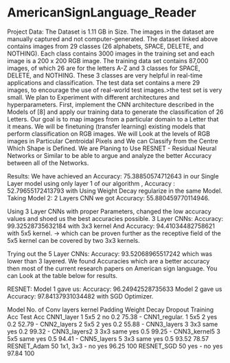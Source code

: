 # AmericanSignLanguage_Reader
Project Data: The Dataset is 1.11 GB in Size. The images in the dataset are manually captured  and not computer-generated. The dataset linked above contains images from 29 classes (26  alphabets, SPACE, DELETE, and NOTHING). Each class contains 3000 images in the training set  and each image is a 200 x 200 RGB image.  The training data set contains 87,000 images, of which 26 are for the letters A-Z and 3 classes for  SPACE, DELETE, and NOTHING.  These 3 classes are very helpful in real-time applications and classification.  The test data set contains a mere 29 images, to encourage the use of real-world test images.>the test  set is very small. We plan to Experiment with different architectures and  hyperparameters. First, implement the CNN architecture described in the Models of [8] and apply our  training data to generate the classification of 26 Letters. Our goal is to map images from a particular  domain to a Letter that it means. We will be finetuning (transfer learning) existing models that  perform classification on RGB images. We will Look at the levels of RGB images in Particular  Centroidal Pixels and We can Classify from the Centre Which Shape is Defined. We are Planing to  Use RESNET - Residual Neural Networks or Similar to be able to argue and analyze the better  Accuracy between all of the Networks. 


Results: 
We have achieved an Accuracy: 75.38850574712643 in our Single Layer model using only layer 1 of our algorithm , Accuracy : 52.79655172413793 with Using Weight Decay regularize in the same Model. 
Taking Model 2: 2 Layers CNN we got Accuracy: 55.880459770114946.

Using 3 Layer CNNs with proper Parameters, changed the low accuracy values and shoed us the best accuracies possible.
3 Layer CNNs: Accuracy: 99.32528735632184 with 3x3 kernel
And Accuracy: 94.41034482758621 with 5x5 kernel. -> which can be proven further as the receptive field of the 5x5 kernel can be covered by two 3x3 kernels.

Trying out the 5 Layer CNNs: Accuracy: 93.52068965517242 which was lower than 3 layered.
We found Accuracies which are a better accuracy then most of the current research papers on American sign language. You can Look at the table below for results.

RESNET: Model 1 gave us: Accuracy: 96.24942528735633 Model 2 gave us Accuracy: 97.84137931034482 with SGD Optimizer.

Model	No. of Conv layers	kernel	Padding	Weight Decay	Dropout	Training Acc	Test Acc
CNN1_layer	1	5x5	2	no	0.2	75.38	-
CNN1_regular.	1	5x5	2	yes	0.2	52.79	-
CNN2_layers	2	5x5	2	yes	0.2	55.88	-
CNN3_layers	3	3x3	same	yes	0.2	99.32	-
CNN3_layers2	3	3x3	same	yes	0.5	99.25	-
CNN3_kernel5	3	5x5	same	yes	0.5	94.41	-
CNN5_layers	5	3x3	same	yes	0.5	93.52	78.57
RESNET_Adam	50	1x1, 3x3	-	no	yes	96.25	100
RESNET_SGD	50	yes	-	no	yes	97.84	100

